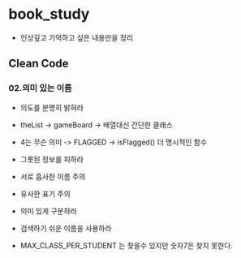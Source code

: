 # book_study
- 인상깊고 기억하고 싶은 내용만을 정리

## Clean Code

### 02.의미 있는 이름
- 의도를 분명히 밝혀라
 - theList -> gameBoard -> 배열대신 간단한 클래스
 - 4는 무슨 의미 -> FLAGGED -> isFlagged() 더 명시적인 함수
 
- 그릇된 정보를 피하라
 - 서로 흡사한 이름 주의
 - 유사한 표기 주의
 
- 의미 있게 구분하라

- 검색하기 쉬운 이름을 사용하라
 - MAX_CLASS_PER_STUDENT 는 찾을수 있지만 숫자7은 찾지 못한다.
 
 
 
 
